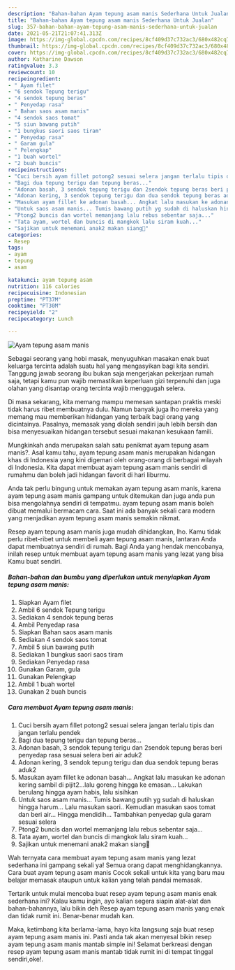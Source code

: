 ```yaml
---
description: "Bahan-bahan Ayam tepung asam manis Sederhana Untuk Jualan"
title: "Bahan-bahan Ayam tepung asam manis Sederhana Untuk Jualan"
slug: 357-bahan-bahan-ayam-tepung-asam-manis-sederhana-untuk-jualan
date: 2021-05-21T21:07:41.313Z
image: https://img-global.cpcdn.com/recipes/8cf409d37c732ac3/680x482cq70/ayam-tepung-asam-manis-foto-resep-utama.jpg
thumbnail: https://img-global.cpcdn.com/recipes/8cf409d37c732ac3/680x482cq70/ayam-tepung-asam-manis-foto-resep-utama.jpg
cover: https://img-global.cpcdn.com/recipes/8cf409d37c732ac3/680x482cq70/ayam-tepung-asam-manis-foto-resep-utama.jpg
author: Katharine Dawson
ratingvalue: 3.3
reviewcount: 10
recipeingredient:
- " Ayam filet"
- "6 sendok Tepung terigu"
- "4 sendok tepung beras"
- " Penyedap rasa"
- " Bahan saos asam manis"
- "4 sendok saos tomat"
- "5 siun bawang putih"
- "1 bungkus saori saos tiram"
- " Penyedap rasa"
- " Garam gula"
- " Pelengkap"
- "1 buah wortel"
- "2 buah buncis"
recipeinstructions:
- "Cuci bersih ayam fillet potong2 sesuai selera jangan terlalu tipis dan jangan terlalu pendek"
- "Bagi dua tepung terigu dan tepung beras..."
- "Adonan basah, 3 sendok tepung terigu dan 2sendok tepung beras beri penyedap rasa sesuai selera beri air aduk2"
- "Adonan kering, 3 sendok tepung terigu dan dua sendok tepung beras aduk2"
- "Masukan ayam fillet ke adonan basah... Angkat lalu masukan ke adonan kering sambil di pijit2...lalu goreng hingga ke emasan... Lakukan berulang hingga ayam habis, lalu sisihkan"
- "Untuk saos asam manis... Tumis bawang putih yg sudah di haluskan hingga harum... Lalu masukan saori.. Kemudian masukan saos tomat dan beri air... Hingga mendidih... Tambahkan penyedap gula garam sesuai selera"
- "Ptong2 buncis dan wortel memanjang lalu rebus sebentar saja..."
- "Tata ayam, wortel dan buncis di mangkok lalu siram kuah..."
- "Sajikan untuk menemani anak2 makan siang🥰"
categories:
- Resep
tags:
- ayam
- tepung
- asam

katakunci: ayam tepung asam 
nutrition: 116 calories
recipecuisine: Indonesian
preptime: "PT37M"
cooktime: "PT30M"
recipeyield: "2"
recipecategory: Lunch

---
```



![Ayam tepung asam manis](https://img-global.cpcdn.com/recipes/8cf409d37c732ac3/680x482cq70/ayam-tepung-asam-manis-foto-resep-utama.jpg)

Sebagai seorang yang hobi masak, menyuguhkan masakan enak buat keluarga tercinta adalah suatu hal yang mengasyikan bagi kita sendiri. Tanggung jawab seorang ibu bukan saja mengerjakan pekerjaan rumah saja, tetapi kamu pun wajib memastikan keperluan gizi terpenuhi dan juga olahan yang disantap orang tercinta wajib menggugah selera.

Di masa  sekarang, kita memang mampu memesan santapan praktis meski tidak harus ribet membuatnya dulu. Namun banyak juga lho mereka yang memang mau memberikan hidangan yang terbaik bagi orang yang dicintainya. Pasalnya, memasak yang diolah sendiri jauh lebih bersih dan bisa menyesuaikan hidangan tersebut sesuai makanan kesukaan famili. 



Mungkinkah anda merupakan salah satu penikmat ayam tepung asam manis?. Asal kamu tahu, ayam tepung asam manis merupakan hidangan khas di Indonesia yang kini digemari oleh orang-orang di berbagai wilayah di Indonesia. Kita dapat membuat ayam tepung asam manis sendiri di rumahmu dan boleh jadi hidangan favorit di hari liburmu.

Anda tak perlu bingung untuk memakan ayam tepung asam manis, karena ayam tepung asam manis gampang untuk ditemukan dan juga anda pun bisa mengolahnya sendiri di tempatmu. ayam tepung asam manis boleh dibuat memalui bermacam cara. Saat ini ada banyak sekali cara modern yang menjadikan ayam tepung asam manis semakin nikmat.

Resep ayam tepung asam manis juga mudah dihidangkan, lho. Kamu tidak perlu ribet-ribet untuk membeli ayam tepung asam manis, lantaran Anda dapat membuatnya sendiri di rumah. Bagi Anda yang hendak mencobanya, inilah resep untuk membuat ayam tepung asam manis yang lezat yang bisa Kamu buat sendiri.

<!--inarticleads1-->

##### Bahan-bahan dan bumbu yang diperlukan untuk menyiapkan Ayam tepung asam manis:

1. Siapkan  Ayam filet
1. Ambil 6 sendok Tepung terigu
1. Sediakan 4 sendok tepung beras
1. Ambil  Penyedap rasa
1. Siapkan  Bahan saos asam manis
1. Sediakan 4 sendok saos tomat
1. Ambil 5 siun bawang putih
1. Sediakan 1 bungkus saori saos tiram
1. Sediakan  Penyedap rasa
1. Gunakan  Garam, gula
1. Gunakan  Pelengkap
1. Ambil 1 buah wortel
1. Gunakan 2 buah buncis




<!--inarticleads2-->

##### Cara membuat Ayam tepung asam manis:

1. Cuci bersih ayam fillet potong2 sesuai selera jangan terlalu tipis dan jangan terlalu pendek
1. Bagi dua tepung terigu dan tepung beras...
1. Adonan basah, 3 sendok tepung terigu dan 2sendok tepung beras beri penyedap rasa sesuai selera beri air aduk2
1. Adonan kering, 3 sendok tepung terigu dan dua sendok tepung beras aduk2
1. Masukan ayam fillet ke adonan basah... Angkat lalu masukan ke adonan kering sambil di pijit2...lalu goreng hingga ke emasan... Lakukan berulang hingga ayam habis, lalu sisihkan
1. Untuk saos asam manis... Tumis bawang putih yg sudah di haluskan hingga harum... Lalu masukan saori.. Kemudian masukan saos tomat dan beri air... Hingga mendidih... Tambahkan penyedap gula garam sesuai selera
1. Ptong2 buncis dan wortel memanjang lalu rebus sebentar saja...
1. Tata ayam, wortel dan buncis di mangkok lalu siram kuah...
1. Sajikan untuk menemani anak2 makan siang🥰




Wah ternyata cara membuat ayam tepung asam manis yang lezat sederhana ini gampang sekali ya! Semua orang dapat menghidangkannya. Cara buat ayam tepung asam manis Cocok sekali untuk kita yang baru mau belajar memasak ataupun untuk kalian yang telah pandai memasak.

Tertarik untuk mulai mencoba buat resep ayam tepung asam manis enak sederhana ini? Kalau kamu ingin, ayo kalian segera siapin alat-alat dan bahan-bahannya, lalu bikin deh Resep ayam tepung asam manis yang enak dan tidak rumit ini. Benar-benar mudah kan. 

Maka, ketimbang kita berlama-lama, hayo kita langsung saja buat resep ayam tepung asam manis ini. Pasti anda tak akan menyesal bikin resep ayam tepung asam manis mantab simple ini! Selamat berkreasi dengan resep ayam tepung asam manis mantab tidak rumit ini di tempat tinggal sendiri,oke!.

